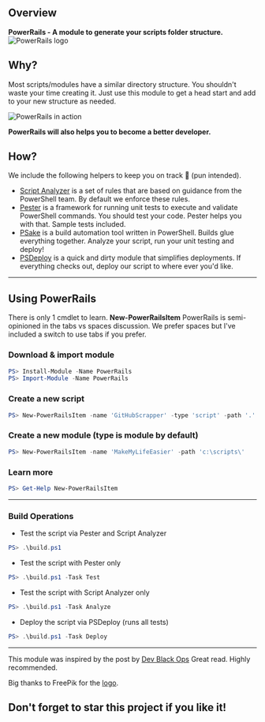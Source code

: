 ## Overview
**PowerRails - A module to generate your scripts folder structure.**
![PowerRails logo](http://res.cloudinary.com/gatec21/image/upload/v1486397147/powerrails_ppxobl.svg)

## Why?
Most scripts/modules have a similar directory structure.
You shouldn't waste your time creating it. Just use this module to
get a head start and add to your new structure as needed.

![PowerRails in action](http://res.cloudinary.com/gatec21/image/upload/v1486526550/2017-02-07_23-00-04_h75jvf.gif)

**PowerRails will also helps you to become a better developer.**

## How?
We include the following helpers to keep you on track 🚆 (pun intended).

- [Script Analyzer](https://github.com/PowerShell/PSScriptAnalyzer/tree/development/RuleDocumentation) is a set of rules that are based on guidance from the PowerShell team. By default we enforce these rules.
- [Pester](https://github.com/pester/Pester/wiki) is a framework for running unit tests to execute and validate PowerShell commands. You should test your code. Pester helps you with that. Sample tests included.
- [PSake](http://psake.readthedocs.io/en/latest) is a build automation tool written in PowerShell. Builds glue everything together. Analyze your script, run your unit testing and deploy!
- [PSDeploy](http://ramblingcookiemonster.github.io/PSDeploy/) is a quick and dirty module that simplifies deployments. If everything checks out, deploy our script to where ever you'd like.

---

## Using PowerRails
There is only 1 cmdlet to learn. **New-PowerRailsItem**
PowerRails is semi-opinioned in the tabs vs spaces discussion. We prefer spaces but I've included
a switch to use tabs if you prefer.

### Download & import module
```powershell
PS> Install-Module -Name PowerRails
PS> Import-Module -Name PowerRails
```

### Create a new script
```powershell
PS> New-PowerRailsItem -name 'GitHubScrapper' -type 'script' -path '.'
```

### Create a new module (type is module by default)
```powershell
PS> New-PowerRailsItem -name 'MakeMyLifeEasier' -path 'c:\scripts\'
```

### Learn more
```powershell
PS> Get-Help New-PowerRailsItem
```

---

### Build Operations
* Test the script via Pester and Script Analyzer
```powershell
PS> .\build.ps1
```

* Test the script with Pester only
```powershell
PS> .\build.ps1 -Task Test
```

* Test the script with Script Analyzer only
```powershell
PS> .\build.ps1 -Task Analyze
```

* Deploy the script via PSDeploy (runs all tests)
```powershell
PS> .\build.ps1 -Task Deploy
```
---


This module was inspired by the post by [Dev Black Ops](https://devblackops.io/building-a-simple-release-pipeline-in-powershell-using-psake-pester-and-psdeploy/)
Great read. Highly recommended.

Big thanks to FreePik for the [logo]('http://www.freepik.com/free-photos-vectors/logo').

## Don't forget to star this project if you like it!